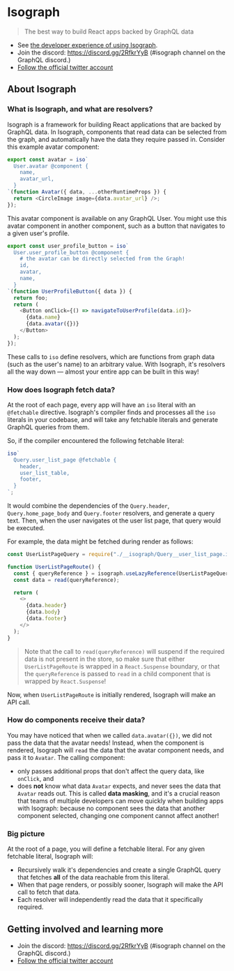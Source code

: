 # Isograph

> The best way to build React apps backed by GraphQL data

- See [the developer experience of using Isograph](https://www.youtube.com/watch?v=f1nfXc3VeTk).
- Join the discord: https://discord.gg/2RfkrYyB (#isograph channel on the GraphQL discord.)
- [Follow the official twitter account](https://twitter.com/isographlabs)

## About Isograph

### What is Isograph, and what are resolvers?

Isograph is a framework for building React applications that are backed by GraphQL data. In Isograph, components that read data can be selected from the graph, and automatically have the data they require passed in. Consider this example avatar component:

```js
export const avatar = iso`
  User.avatar @component {
    name,
    avatar_url,
  }
`(function Avatar({ data, ...otherRuntimeProps }) {
  return <CircleImage image={data.avatar_url} />;
});
```

This avatar component is available on any GraphQL User. You might use this avatar component in another component, such as a button that navigates to a given user's profile.

```js
export const user_profile_button = iso`
  User.user_profile_button @component {
    # the avatar can be directly selected from the Graph!
    id,
    avatar,
    name,
  }
`(function UserProfileButton({ data }) {
  return foo;
  return (
    <Button onClick={() => navigateToUserProfile(data.id)}>
      {data.name}
      {data.avatar({})}
    </Button>
  );
});
```

These calls to `iso` define resolvers, which are functions from graph data (such as the user's name) to an arbitrary value. With Isograph, it's resolvers all the way down — almost your entire app can be built in this way!

### How does Isograph fetch data?

At the root of each page, every app will have an `iso` literal with an `@fetchable` directive. Isograph's compiler finds and processes all the `iso` literals in your codebase, and will take any fetchable literals and generate GraphQL queries from them.

So, if the compiler encountered the following fetchable literal:

```js
iso`
  Query.user_list_page @fetchable {
    header,
    user_list_table,
    footer,
  }
`;
```

It would combine the dependencies of the `Query.header`, `Query.home_page_body` and `Query.footer` resolvers, and generate a query text. Then, when the user navigates ot the user list page, that query would be executed.

For example, the data might be fetched during render as follows:

```js
const UserListPageQuery = require("./__isograph/Query__user_list_page.isograph");

function UserListPageRoute() {
  const { queryReference } = isograph.useLazyReference(UserListPageQuery);
  const data = read(queryReference);

  return (
    <>
      {data.header}
      {data.body}
      {data.footer}
    </>
  );
}
```

> Note that the call to `read(queryReference)` will suspend if the required data is not present in the store, so make sure that either `UserListPageRoute` is wrapped in a `React.Suspense` boundary, or that the `queryReference` is passed to `read` in a child component that is wrapped by `React.Suspense`!

Now, when `UserListPageRoute` is initially rendered, Isograph will make an API call.

### How do components receive their data?

You may have noticed that when we called `data.avatar({})`, we did not pass the data that the avatar needs! Instead, when the component is rendered, Isograph will `read` the data that the avatar component needs, and pass it to `Avatar`. The calling component:

- only passes additional props that don't affect the query data, like `onClick`, and
- does **not** know what data `Avatar` expects, and never sees the data that `Avatar` reads out. This is called **data masking**, and it's a crucial reason that teams of multiple developers can move quickly when building apps with Isograph: because no component sees the data that another component selected, changing one component cannot affect another!

### Big picture

At the root of a page, you will define a fetchable literal. For any given fetchable literal, Isograph will:

- Recursively walk it's dependencies and create a single GraphQL query that fetches **all** of the data reachable from this literal.
- When that page renders, or possibly sooner, Isograph will make the API call to fetch that data.
- Each resolver will independently read the data that it specifically required.

## Getting involved and learning more

- Join the discord: https://discord.gg/2RfkrYyB (#isograph channel on the GraphQL discord.)
- [Follow the official twitter account](https://twitter.com/isographlabs)
